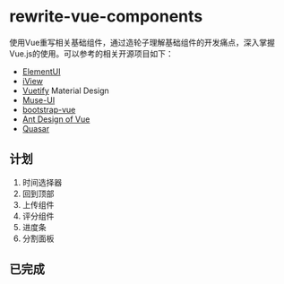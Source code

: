 # rewrite-vue-components
使用Vue重写相关基础组件，通过造轮子理解基础组件的开发痛点，深入掌握Vue.js的使用。可以参考的相关开源项目如下：

* [ElementUI](https://element.eleme.cn/#/zh-CN/component/installation) 
* [iView](https://www.iviewui.com/docs/guide/install) 
* [Vuetify](https://vuetifyjs.com/zh-Hans/getting-started/quick-start) Material Design
* [Muse-UI](https://muse-ui.org/#/zh-CN/installation) 
* [bootstrap-vue](https://github.com/bootstrap-vue/bootstrap-vue) 
* [Ant Design of Vue](https://vue.ant.design/docs/vue/introduce-cn/) 
* [Quasar](https://quasar.dev/start/pick-quasar-flavour) 

## 计划

1. 时间选择器
2. 回到顶部
3. 上传组件
4. 评分组件
5. 进度条
6. 分割面板

## 已完成

